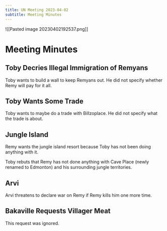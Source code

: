 ```yaml
---
title: UN Meeting 2023-04-02
subtitle: Meeting Minutes
---
```


![[Pasted image 20230402192537.png]]

# Meeting Minutes

## Toby Decries Illegal Immigration of Remyans
Toby wants to build a wall to keep Remyans out. He did not specify whether Remy will pay for it all.

## Toby Wants Some Trade
Toby wants to maybe do a trade with Billzoplace. He did not specify what the trade is about.

## Jungle Island
Remy wants the jungle island resort because Toby has not been doing anything with it.

Toby rebuts that Remy has not done anything with Cave Place (newly renamed to Edmonton) and his surrounding jungle territories.

## Arvi
Arvi threatens to declare war on Remy if Remy kills him one more time.

## Bakaville Requests Villager Meat
This request was ignored.